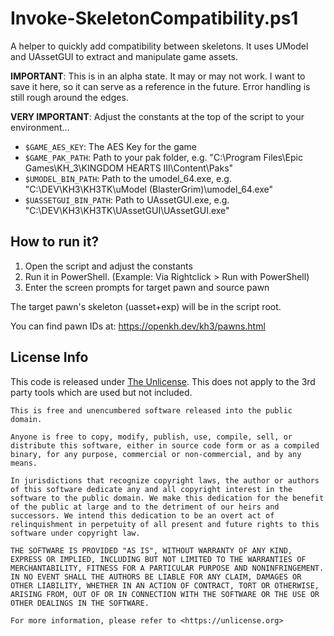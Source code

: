 # Invoke-SkeletonCompatibility.ps1

A helper to quickly add compatibility between skeletons. It uses UModel and UAssetGUI to extract and manipulate game assets.

**IMPORTANT**: This is in an alpha state. It may or may not work. I want to save it here, so it can serve as a reference in the future. Error handling is still rough around the edges.

**VERY IMPORTANT**: Adjust the constants at the top of the script to your environment...
- ``$GAME_AES_KEY``: The AES Key for the game
- ``$GAME_PAK_PATH``: Path to your pak folder, e.g. "C:\Program Files\Epic Games\KH_3\KINGDOM HEARTS III\Content\Paks"
- ``$UMODEL_BIN_PATH``: Path to the umodel_64.exe, e.g. "C:\DEV\KH3\KH3TK\uModel (BlasterGrim)\umodel_64.exe"
- ``$UASSETGUI_BIN_PATH``: Path to UAssetGUI.exe, e.g. "C:\DEV\KH3\KH3TK\UAssetGUI\UAssetGUI.exe"


## How to run it?
1) Open the script and adjust the constants
2) Run it in PowerShell. (Example: Via Rightclick > Run with PowerShell)
3) Enter the screen prompts for target pawn and source pawn

The target pawn's skeleton (uasset+exp) will be in the script root.

You can find pawn IDs at: https://openkh.dev/kh3/pawns.html

## License Info
This code is released under [The Unlicense](https://unlicense.org/). This does not apply to the 3rd party tools which are used but not included.
```
This is free and unencumbered software released into the public domain.

Anyone is free to copy, modify, publish, use, compile, sell, or
distribute this software, either in source code form or as a compiled
binary, for any purpose, commercial or non-commercial, and by any
means.

In jurisdictions that recognize copyright laws, the author or authors
of this software dedicate any and all copyright interest in the
software to the public domain. We make this dedication for the benefit
of the public at large and to the detriment of our heirs and
successors. We intend this dedication to be an overt act of
relinquishment in perpetuity of all present and future rights to this
software under copyright law.

THE SOFTWARE IS PROVIDED "AS IS", WITHOUT WARRANTY OF ANY KIND,
EXPRESS OR IMPLIED, INCLUDING BUT NOT LIMITED TO THE WARRANTIES OF
MERCHANTABILITY, FITNESS FOR A PARTICULAR PURPOSE AND NONINFRINGEMENT.
IN NO EVENT SHALL THE AUTHORS BE LIABLE FOR ANY CLAIM, DAMAGES OR
OTHER LIABILITY, WHETHER IN AN ACTION OF CONTRACT, TORT OR OTHERWISE,
ARISING FROM, OUT OF OR IN CONNECTION WITH THE SOFTWARE OR THE USE OR
OTHER DEALINGS IN THE SOFTWARE.

For more information, please refer to <https://unlicense.org>
```